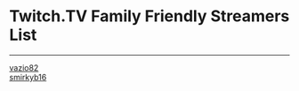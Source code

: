 # Twitch.TV Family Friendly Streamers List
---
[vazio82](https://twitch.tv/vazio82)  
[smirkyb16](https://twitch.tv/smirkyb16)  
